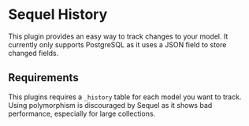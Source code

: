 # Sequel History

This plugin provides an easy way to track changes to your model. It currently only supports PostgreSQL as it uses a JSON field to store changed fields.

## Requirements

This plugins requires a `_history` table for each model you want to track. Using polymorphism is discouraged by Sequel as it shows bad performance, especially for large collections. 
